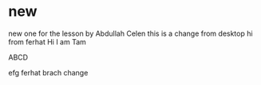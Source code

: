 # new
new one for the lesson by Abdullah Celen
this is a change from desktop
hi from ferhat
Hi I am Tam

ABCD

efg
ferhat brach change
